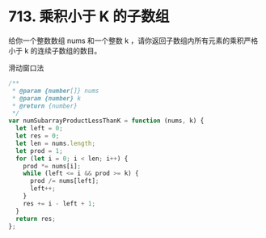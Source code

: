 # 713. 乘积小于 K 的子数组

给你一个整数数组 nums 和一个整数 k ，请你返回子数组内所有元素的乘积严格小于 k 的连续子数组的数目。

滑动窗口法

```js
/**
 * @param {number[]} nums
 * @param {number} k
 * @return {number}
 */
var numSubarrayProductLessThanK = function (nums, k) {
  let left = 0;
  let res = 0;
  let len = nums.length;
  let prod = 1;
  for (let i = 0; i < len; i++) {
    prod *= nums[i];
    while (left <= i && prod >= k) {
      prod /= nums[left];
      left++;
    }
    res += i - left + 1;
  }
  return res;
};
```
